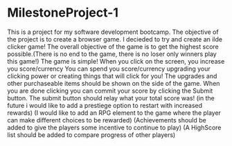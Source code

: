 # MilestoneProject-1
This is a project for my software development bootcamp.
The objective of the project is to create a browser game.
I decieded to try and create an ilde clicker game!
The overall objective of the game is to get the highest score possible.(There is no end to the game, there is no loser only winners play this game!)
The game is simple!
When you click on the screen, you increase you score/currency
You can spend you score/currency upgrading your clicking power or creating things that will click for you!
The upgrades and other purchaseable items should be shown on the side of the game.
When you are done clicking you can commit your score by clicking the Submit button.
The submit button should relay what your total score was!
(in the future i would like to add a prestiege option to restart with increased rewards)
(I would like to add an RPG element to the game where the player can make different choices to be rewarded)
(Achievements should be added to give the players some incentive to continue to play)
(A HighScore list should be added to compare progress of other players)
